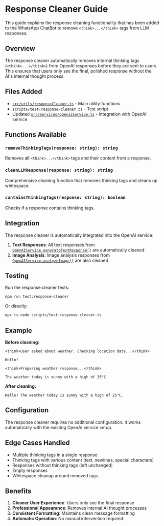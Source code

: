 # Response Cleaner Guide

This guide explains the response cleaning functionality that has been added to the WhatsApp ChatBot to remove `<think>...</think>` tags from LLM responses.

## Overview

The response cleaner automatically removes internal thinking tags (`<think>...</think>`) from OpenAI responses before they are sent to users. This ensures that users only see the final, polished response without the AI's internal thought process.

## Files Added

- [`src/utils/responseCleaner.ts`](src/utils/responseCleaner.ts) - Main utility functions
- [`scripts/test-response-cleaner.ts`](scripts/test-response-cleaner.ts) - Test script
- Updated [`src/services/openaiService.ts`](src/services/openaiService.ts) - Integration with OpenAI service

## Functions Available

### `removeThinkingTags(response: string): string`
Removes all `<think>...</think>` tags and their content from a response.

### `cleanLLMResponse(response: string): string`
Comprehensive cleaning function that removes thinking tags and cleans up whitespace.

### `containsThinkingTags(response: string): boolean`
Checks if a response contains thinking tags.

## Integration

The response cleaner is automatically integrated into the OpenAI service:

1. **Text Responses**: All text responses from [`OpenAIService.generateTextResponse()`](src/services/openaiService.ts:37) are automatically cleaned
2. **Image Analysis**: Image analysis responses from [`OpenAIService.analyzeImage()`](src/services/openaiService.ts:69) are also cleaned

## Testing

Run the response cleaner tests:
```bash
npm run test:response-cleaner
```

Or directly:
```bash
npx ts-node scripts/test-response-cleaner.ts
```

## Example

**Before cleaning:**
```
<think>User asked about weather. Checking location data...</think>

Hello!

<think>Preparing weather response...</think>

The weather today is sunny with a high of 25°C.
```

**After cleaning:**
```
Hello! The weather today is sunny with a high of 25°C.
```

## Configuration

The response cleaner requires no additional configuration. It works automatically with the existing OpenAI service setup.

## Edge Cases Handled

- Multiple thinking tags in a single response
- Thinking tags with various content (text, newlines, special characters)
- Responses without thinking tags (left unchanged)
- Empty responses
- Whitespace cleanup around removed tags

## Benefits

1. **Cleaner User Experience**: Users only see the final response
2. **Professional Appearance**: Removes internal AI thought processes
3. **Consistent Formatting**: Maintains clean message formatting
4. **Automatic Operation**: No manual intervention required